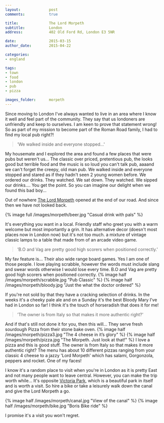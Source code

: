 ```yaml
---
layout:				post
comments: 			true

title:				The Lord Morpeth
subtitle:			London
address:			402 Old Ford Rd, London E3 5NR

date:				2015-03-15
author_date:		2015-04-22

categories:
- england

tags:			
- town
- food
- london
- pub
- pizza

images_folder:		morpeth
---
```


Since moving to London I've always wanted to live in an area where I know it well and feel part of the community. They say that us londoners are unfriendly and keep to ourselves. I am keen to prove that statement wrong! So as part of my mission to become part of the Roman Road family, I had to find my local pub right?!

> ’We walked inside and everyone stopped...'

My housemate and I explored the area and found a few places that were pubs but weren't us... The classic over priced, pretentious pub, the looks good but terrible food and the music is so loud you can't talk pub, aaaand we can't forget the creepy, old man pub. We walked inside and everyone stopped and stared as if they hadn't seen 2 young women before. We ordered our drinks. They watched. We sat down. They watched. We sipped our drinks.... You get the point. So you can imagine our delight when we found this bad boy...

Out of nowhere [The Lord Morpeth](http://www.lordmorpeth.co.uk/) opened at the end of our road. And since then we have not looked back.

{% image full /images/morpeth/beer.jpg "Casual drink with pals" %}

It's everything you want in a local. Friendly staff who greet you with a warm welcome but most importantly a grin. It has alternative decor (doesn't most places now in London now) but it's not too much. a mixture of vintage classic lamps to a table that made from of an arcade video game.


> ’B.O and Vag are pretty good high scorers when positioned correctly.'


My fav feature is... Their also wide range board games. Yes I am one of those people. I love playing scrabble, however the words must include slang and swear words otherwise I would lose every time. B.O and Vag are pretty good high scorers when positioned correctly.
{% image half /images/morpeth/scrabble.jpg "Pub Classic" %}
{% image half /images/morpeth/bloody.jpg "Just the what the doctor ordered" %}

If you're not sold by that they have a cracking selection of drinks. In the weeks it's a cheeky pale ale and on a Sunday it's the best Bloody Mary I've had in London so far! I think it's the touch of horseradish that does it for me!

> ’The owner is from Italy so that makes it more authentic right?'

And if that's still not done it for you, then this will... They serve fresh sourdough Pizza from their stone bake oven.
{% image half /images/morpeth/pizza3.jpg "The 4 cheese in it’s glory" %}
{% image half /images/morpeth/pizza.jpg "The Morpeth. Just look at that!" %}
I love a pizza and this is good stuff. The owner is from Italy so that makes it more authentic right? The menu has about 10 different pizzas ranging from your classic 4 cheese to a jazzy 'Lord Morpeth' which has salami, Gorgonzola, peppers and rocket. One of my faces!

I know it's a random place to visit when you're in London as it is pretty East and not many people want to leave central. However, you can make the trip worth while... It's opposite [Victoria Park](http://www.towerhamlets.gov.uk/default.aspx?page=12670), which is a beautiful park in itself and is worth a visit.
So hire a bike or take a leisurely walk down the canal and give the Lord Morpeth a go.

{% image half /images/morpeth/canal.jpg "View of the canal" %}
{% image half /images/morpeth/bike.jpg "Boris Bike ride" %}


I promise it's a visit you won't regret.
